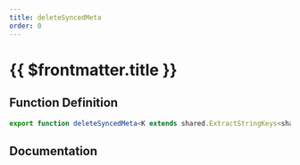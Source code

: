 ```yaml
---
title: deleteSyncedMeta
order: 0
---
```


# {{ $frontmatter.title }}

## Function Definition

```ts
export function deleteSyncedMeta<K extends shared.ExtractStringKeys<shared.ICustomGlobalSyncedMeta>>(key: K): void;
```

## Documentation

<!--@include: ./parts/deleteSyncedMeta.md-->
